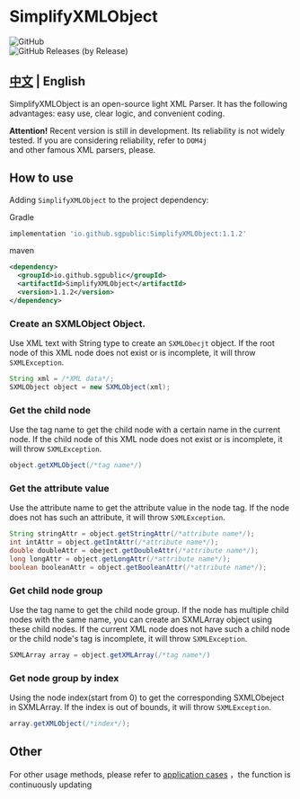 # SimplifyXMLObject

![GitHub](https://img.shields.io/github/license/sgpublic/SimplifyXMLObject)  
![GitHub Releases (by Release)](https://img.shields.io/github/downloads/sgpublic/SimplifyXMLObject/1.1.2/total)


## [中文](https://github.com/SGPublic/SimplifyXMLObject/tree/master/README.md) | English

SimplifyXMLObject is an open-source light XML Parser. It has the following advantages: easy use, clear logic, and convenient coding.

**Attention!** Recent version is still in development. Its reliability is not widely tested. If you are considering reliability, refer to `DOM4j`  
and other famous XML parsers, please.

## How to use
Adding `SimplifyXMLObject` to the project dependency:

Gradle

```groovy
implementation 'io.github.sgpublic:SimplifyXMLObject:1.1.2'
```

maven

```xml
<dependency>
  <groupId>io.github.sgpublic</groupId>
  <artifactId>SimplifyXMLObject</artifactId>
  <version>1.1.2</version>
</dependency>
```

### Create an SXMLObject Object.
Use XML text with String type to create an `SXMLObecjt` object. If the root node of this XML node does not exist or is incomplete, it will throw `SXMLException`.
```java
String xml = /*XML data*/;
SXMLObject object = new SXMLObject(xml);
```

### Get the child node
Use the tag name to get the child node with a certain name in the current node. If the child node of this XML node does not exist or is incomplete, it will throw `SXMLException`.

```java
object.getXMLObject(/*tag name*/)
```

### Get the attribute value
Use the attribute name to get the attribute value in the node tag. If the node does not has such an attribute, it will throw `SXMLException`.

```java
String stringAttr = object.getStringAttr(/*attribute name*/);
int intAttr = object.getIntAttr(/*attribute name*/);
double doubleAttr = obeject.getDoubleAttr(/*attribute name*/);
long longAttr = object.getLongAttr(/*attribute name*/);
boolean booleanAttr = object.getBooleanAttr(/*attribute name*/);
```

### Get child node group
Use the tag name to get the child node group. If the node has multiple child nodes with the same name, you can create an SXMLArray object using these child nodes. 
If the current XML node does not have such a child node or the child node's tag is incomplete, it will throw `SXMLException`.

```java
SXMLArray array = object.getXMLArray(/*tag name*/)
```

### Get node group by index
Using the node index(start from 0) to get the corresponding SXMLObeject in SXMLArray. If the index is out of bounds, it will throw `SXMLException`.

```java
array.getXMLObject(/*index*/);
```

## Other
For other usage methods, please refer to [application cases](https://github.com/SGPublic/SimplifyXMLObject/blob/master/src/test/java/Test.java) ，the function is continuously updating


